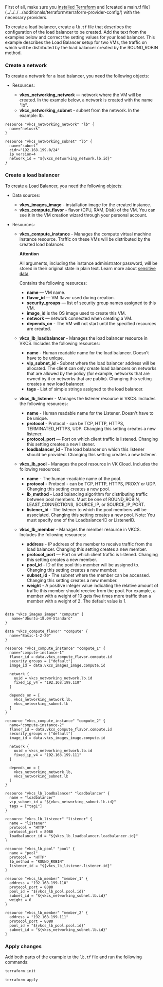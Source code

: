 <warn>

First of all, make sure you [installed Terraform](../../../../additionals/terraform/terraform-installation/) and [created a main.tf file](../../../ ../additionals/terraform/terraform-provider-config/) with the necessary providers.

</warn>

To create a load balancer, create a `lb.tf` file that describes the configuration of the load balancer to be created. Add the text from the examples below and correct the setting values ​​for your load balancer. This example describes the Load Balancer setup for two VMs, the traffic on which will be distributed by the load balancer created by the ROUND_ROBIN method.

### Create a network

To create a network for a load balancer, you need the following objects:

- Resources:

  - **vkcs_networking_network** — network where the VM will be created. In the example below, a network is created with the name "lb".
  - **vkcs_networking_subnet** - subnet from the network. In the example: lb.

```hcl
resource "vkcs_networking_network" "lb" {
  name="network"
}

resource "vkcs_networking_subnet" "lb" {
  name="subnet"
  cidr="192.168.199.0/24"
  ip_version=4
  network_id = "${vkcs_networking_network.lb.id}"
}
```

### Create a load balancer

To create a Load Balancer, you need the following objects:

- Data sources:

  - **vkcs_images_image** - installation image for the created instance.
  - **vkcs_compute_flavor** - flavor (CPU, RAM, Disk) of the VM. You can see it in the VM creation wizard through your personal account.

- Resources:

  - **vkcs_compute_instance** - Manages the compute virtual machine instance resource. Traffic on these VMs will be distributed by the created load balancer.

    <warn>

    **Attention**

    All arguments, including the instance administrator password, will be stored in their original state in plain text. Learn more about [sensitive data](https://www.terraform.io/docs/language/state/sensitive-data.html?_ga=2.74378194.1320188012.1657572463-152934297.1633441142).

    </warn>

    Contains the following resources:

    - **name** — VM name.
    - **flavor_id** — VM flavor used during creation.
    - **security_groups** — list of security group names assigned to this VM.
    - **image_id** is the OS image used to create this VM.
    - **network** — network connected when creating a VM.
    - **depends_on** - The VM will not start until the specified resources are created.

  - **vkcs_lb_loadbalancer** - Manages the load balancer resource in VKCS. Includes the following resources:

    - **name** - Human readable name for the load balancer. Doesn't have to be unique.
    - **vip_subnet_id** - Subnet where the load balancer address will be allocated. The client can only create load balancers on networks that are allowed by the policy (for example, networks that are owned by it or networks that are public). Changing this setting creates a new load balancer.
    - **tags** - List of simple strings assigned to the load balancer.

  - **vkcs_lb_listener** - Manages the listener resource in VKCS. Includes the following resources:

    - **name** - Human readable name for the Listener. Doesn't have to be unique.
    - **protocol** - Protocol - can be TCP, HTTP, HTTPS, TERMINATED_HTTPS, UDP. Changing this setting creates a new listener.
    - **protocol_port** — Port on which client traffic is listened. Changing this setting creates a new listener.
    - **loadbalancer_id** - The load balancer on which this listener should be provided. Changing this setting creates a new listener.

  - **vkcs_lb_pool** - Manages the pool resource in VK Cloud. Includes the following resources:

    - **name** - The human-readable name of the pool.
    - **protocol** - Protocol - can be TCP, HTTP, HTTPS, PROXY or UDP. Changing this setting creates a new pool.
    - **lb_method** - Load balancing algorithm for distributing traffic between pool members. Must be one of ROUND_ROBIN, LEAST_CONNECTIONS, SOURCE_IP, or SOURCE_IP_PORT.
    - **listener_id** - The listener to which the pool members will be associated. Changing this setting creates a new pool. Note: You must specify one of the LoadbalancerID or ListenerID.

  - **vkcs_lb_member** - Manages the member resource in VKCS. Includes the following resources:

    - **address** - IP address of the member to receive traffic from the load balancer. Changing this setting creates a new member.
    - **protocol_port** — Port on which client traffic is listened. Changing this setting creates a new member.
    - **pool_id** - ID of the pool this member will be assigned to. Changing this setting creates a new member.
    - **subnet_id** - The subnet where the member can be accessed. Changing this setting creates a new member.
    - **weight** - A positive integer value indicating the relative amount of traffic this member should receive from the pool. For example, a member with a weight of 10 gets five times more traffic than a member with a weight of 2. The default value is 1.

```hcl

data "vkcs_images_image" "compute" {
   name="Ubuntu-18.04-Standard"
}

data "vkcs_compute_flavor" "compute" {
  name="Basic-1-2-20"
}

resource "vkcs_compute_instance" "compute_1" {
  name="compute-instance-1"
  flavor_id = data.vkcs_compute_flavor.compute.id
  security_groups = ["default"]
  image_id = data.vkcs_images_image.compute.id

  network {
    uuid = vkcs_networking_network.lb.id
    fixed_ip_v4 = "192.168.199.110"
  }

  depends_on = [
    vkcs_networking_network.lb,
    vkcs_networking_subnet.lb
  ]
}

resource "vkcs_compute_instance" "compute_2" {
  name="compute-instance-2"
  flavor_id = data.vkcs_compute_flavor.compute.id
  security_groups = ["default"]
  image_id = data.vkcs_images_image.compute.id

  network {
    uuid = vkcs_networking_network.lb.id
    fixed_ip_v4 = "192.168.199.111"
  }

  depends_on = [
    vkcs_networking_network.lb,
    vkcs_networking_subnet.lb
  ]
}

resource "vkcs_lb_loadbalancer" "loadbalancer" {
  name = "loadbalancer"
  vip_subnet_id = "${vkcs_networking_subnet.lb.id}"
  tags = ["tag1"]
}

resource "vkcs_lb_listener" "listener" {
  name = "listener"
  protocol = "HTTP"
  protocol_port = 8080
  loadbalancer_id = "${vkcs_lb_loadbalancer.loadbalancer.id}"
}

resource "vkcs_lb_pool" "pool" {
  name = "pool"
  protocol = "HTTP"
  lb_method = "ROUND_ROBIN"
  listener_id = "${vkcs_lb_listener.listener.id}"
}

resource "vkcs_lb_member" "member_1" {
  address = "192.168.199.110"
  protocol_port = 8080
  pool_id = "${vkcs_lb_pool.pool.id}"
  subnet_id = "${vkcs_networking_subnet.lb.id}"
  weight = 0
}

resource "vkcs_lb_member" "member_2" {
  address = "192.168.199.111"
  protocol_port = 8080
  pool_id = "${vkcs_lb_pool.pool.id}"
  subnet_id = "${vkcs_networking_subnet.lb.id}"
}
```

### Apply changes

Add both parts of the example to the `lb.tf` file and run the following commands:

```bash
terraform init
```

```bash
terraform apply
```

